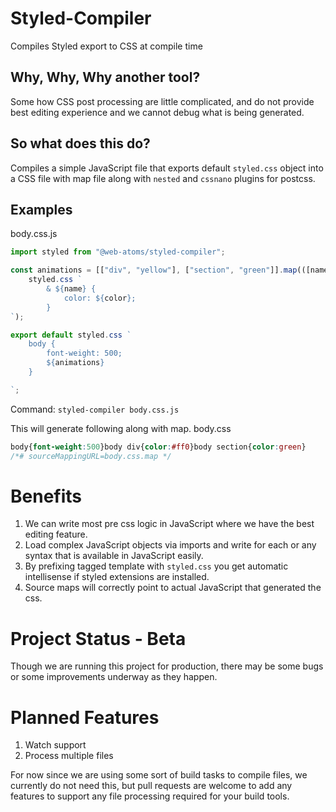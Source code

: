 # Styled-Compiler
Compiles Styled export to CSS at compile time

## Why, Why, Why another tool?
Some how CSS post processing are little complicated, and do not provide best editing experience and we cannot debug what is being generated.

## So what does this do?
Compiles a simple JavaScript file that exports default `styled.css` object into a CSS file with map file along with `nested` and `cssnano` plugins for postcss.

## Examples

body.css.js
```js
import styled from "@web-atoms/styled-compiler";

const animations = [["div", "yellow"], ["section", "green"]].map(([name, color]) =>
    styled.css `
        & ${name} {
            color: ${color};
        }
`);

export default styled.css `
    body {
        font-weight: 500;
        ${animations}
    }

`;
```

Command: `styled-compiler body.css.js`

This will generate following along with map.
body.css
```css
body{font-weight:500}body div{color:#ff0}body section{color:green}
/*# sourceMappingURL=body.css.map */
```

# Benefits
1. We can write most pre css logic in JavaScript where we have the best editing feature.
2. Load complex JavaScript objects via imports and write for each or any syntax that is available in JavaScript easily.
3. By prefixing tagged template with `styled.css` you get automatic intellisense if styled extensions are installed.
4. Source maps will correctly point to actual JavaScript that generated the css.

# Project Status - Beta
Though we are running this project for production, there may be some bugs or some improvements underway as they happen.

# Planned Features

1. Watch support
2. Process multiple files

For now since we are using some sort of build tasks to compile files, we currently do not need this, but pull requests are welcome to add any features to support any file processing required for your build tools.
